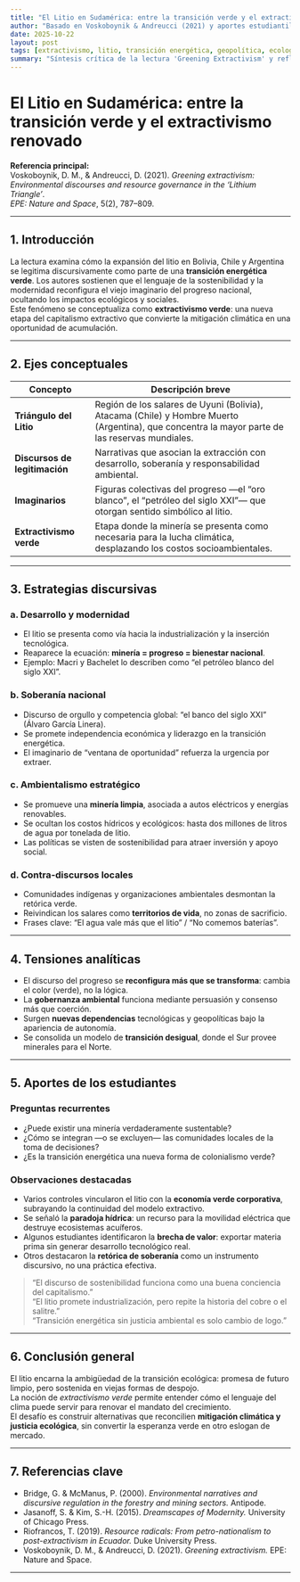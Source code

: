 ```yaml
---
title: "El Litio en Sudamérica: entre la transición verde y el extractivismo renovado"
author: "Basado en Voskoboynik & Andreucci (2021) y aportes estudiantiles"
date: 2025-10-22
layout: post
tags: [extractivismo, litio, transición energética, geopolítica, ecología política]
summary: "Síntesis crítica de la lectura 'Greening Extractivism' y reflexiones de los controles de lectura sobre los discursos y contradicciones del litio en el Triángulo del Litio."
---
```


# El Litio en Sudamérica: entre la transición verde y el extractivismo renovado

**Referencia principal:**  
Voskoboynik, D. M., & Andreucci, D. (2021). *Greening extractivism: Environmental discourses and resource governance in the ‘Lithium Triangle’*.  
_EPE: Nature and Space_, 5(2), 787–809.

---

## 1. Introducción

La lectura examina cómo la expansión del litio en Bolivia, Chile y Argentina se legitima discursivamente como parte de una **transición energética verde**. Los autores sostienen que el lenguaje de la sostenibilidad y la modernidad reconfigura el viejo imaginario del progreso nacional, ocultando los impactos ecológicos y sociales.  
Este fenómeno se conceptualiza como **extractivismo verde**: una nueva etapa del capitalismo extractivo que convierte la mitigación climática en una oportunidad de acumulación.

---

## 2. Ejes conceptuales

| Concepto | Descripción breve |
|-----------|------------------|
| **Triángulo del Litio** | Región de los salares de Uyuni (Bolivia), Atacama (Chile) y Hombre Muerto (Argentina), que concentra la mayor parte de las reservas mundiales. |
| **Discursos de legitimación** | Narrativas que asocian la extracción con desarrollo, soberanía y responsabilidad ambiental. |
| **Imaginarios** | Figuras colectivas del progreso —el “oro blanco”, el “petróleo del siglo XXI”— que otorgan sentido simbólico al litio. |
| **Extractivismo verde** | Etapa donde la minería se presenta como necesaria para la lucha climática, desplazando los costos socioambientales. |

---

## 3. Estrategias discursivas

### a. Desarrollo y modernidad
- El litio se presenta como vía hacia la industrialización y la inserción tecnológica.  
- Reaparece la ecuación: **minería = progreso = bienestar nacional**.  
- Ejemplo: Macri y Bachelet lo describen como “el petróleo blanco del siglo XXI”.  

### b. Soberanía nacional
- Discurso de orgullo y competencia global: “el banco del siglo XXI” (Álvaro García Linera).  
- Se promete independencia económica y liderazgo en la transición energética.  
- El imaginario de “ventana de oportunidad” refuerza la urgencia por extraer.  

### c. Ambientalismo estratégico
- Se promueve una **minería limpia**, asociada a autos eléctricos y energías renovables.  
- Se ocultan los costos hídricos y ecológicos: hasta dos millones de litros de agua por tonelada de litio.  
- Las políticas se visten de sostenibilidad para atraer inversión y apoyo social.  

### d. Contra-discursos locales
- Comunidades indígenas y organizaciones ambientales desmontan la retórica verde.  
- Reivindican los salares como **territorios de vida**, no zonas de sacrificio.  
- Frases clave: “El agua vale más que el litio” / “No comemos baterías”.  

---

## 4. Tensiones analíticas

- El discurso del progreso se **reconfigura más que se transforma**: cambia el color (verde), no la lógica.  
- La **gobernanza ambiental** funciona mediante persuasión y consenso más que coerción.  
- Surgen **nuevas dependencias** tecnológicas y geopolíticas bajo la apariencia de autonomía.  
- Se consolida un modelo de **transición desigual**, donde el Sur provee minerales para el Norte.

---

## 5. Aportes de los estudiantes

### Preguntas recurrentes
- ¿Puede existir una minería verdaderamente sustentable?  
- ¿Cómo se integran —o se excluyen— las comunidades locales de la toma de decisiones?  
- ¿Es la transición energética una nueva forma de colonialismo verde?

### Observaciones destacadas
- Varios controles vincularon el litio con la **economía verde corporativa**, subrayando la continuidad del modelo extractivo.  
- Se señaló la **paradoja hídrica**: un recurso para la movilidad eléctrica que destruye ecosistemas acuíferos.  
- Algunos estudiantes identificaron la **brecha de valor**: exportar materia prima sin generar desarrollo tecnológico real.  
- Otros destacaron la **retórica de soberanía** como un instrumento discursivo, no una práctica efectiva.

> “El discurso de sostenibilidad funciona como una buena conciencia del capitalismo.”  
> “El litio promete industrialización, pero repite la historia del cobre o el salitre.”  
> “Transición energética sin justicia ambiental es solo cambio de logo.”

---

## 6. Conclusión general

El litio encarna la ambigüedad de la transición ecológica: promesa de futuro limpio, pero sostenida en viejas formas de despojo.  
La noción de *extractivismo verde* permite entender cómo el lenguaje del clima puede servir para renovar el mandato del crecimiento.  
El desafío es construir alternativas que reconcilien **mitigación climática y justicia ecológica**, sin convertir la esperanza verde en otro eslogan de mercado.

---

## 7. Referencias clave
- Bridge, G. & McManus, P. (2000). *Environmental narratives and discursive regulation in the forestry and mining sectors.* Antipode.  
- Jasanoff, S. & Kim, S.-H. (2015). *Dreamscapes of Modernity.* University of Chicago Press.  
- Riofrancos, T. (2019). *Resource radicals: From petro-nationalism to post-extractivism in Ecuador.* Duke University Press.  
- Voskoboynik, D. M., & Andreucci, D. (2021). *Greening extractivism.* EPE: Nature and Space.

---